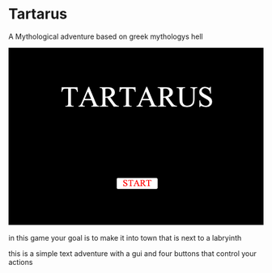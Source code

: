 # Tartarus
A Mythological adventure
based on greek mythologys hell

![Tartarus](https://github.com/Jkl9696/Tartarus/blob/Jkl9696-patch-1/Screen%20Shot%202019-12-03%20at%2010.54.02%20AM.png)

in this game your goal is to make it into town that is next to a labryinth

this is a simple text adventure with a gui and four buttons that control your actions 

